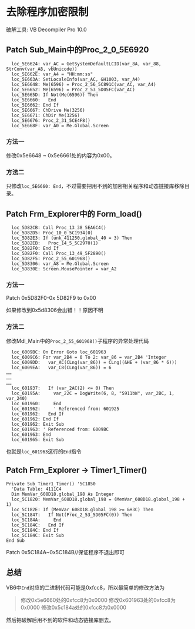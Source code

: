 # 去除程序加密限制


破解工具: VB Decompiler Pro 10.0

## Patch Sub_Main中的Proc_2_0_5E6920


```
  loc_5E6624: var_AC = GetSystemDefaultLCID(var_8A, var_88, StrConv(var_A8, vbUnicode))
  loc_5E662E: var_A4 = "HH:mm:ss"
  loc_5E663A: SetLocaleInfo(var_AC, &H1003, var_A4)
  loc_5E6648: Me(6596) = Proc_2_56_5C891C(var_AC, var_A4)
  loc_5E6652: Me(6596) = Proc_2_53_5D05FC(var_AC)
  loc_5E665D: If Not(Me(6596)) Then
  loc_5E6660:   End
  loc_5E6662: End If
  loc_5E6667: ChDrive Me(3256)
  loc_5E6671: ChDir Me(3256)
  loc_5E6676: Proc_2_31_5CE4F8()
  loc_5E668F: var_A0 = Me.Global.Screen
```


### 方法一

修改0x5e6648 ~ 0x5e6661处的内容为0x00。


### 方法二

只修改`loc_5E6660: End`，不过需要把用不到的加密相关程序和动态链接库移除目录。





## Patch Frm_Explorer中的 Form_load()

```
  loc_5D82CB: Call Proc_13_38_5EA6C4()
  loc_5D82D5: Proc_10_0_5C1934(0)
  loc_5D82E3: If (unk_411250.global_40 = 3) Then
  loc_5D82EB:   Proc_14_5_5C2970(1)
  loc_5D82F0: End If
  loc_5D82F0: Call Proc_13_49_5F2890()
  loc_5D82F5: Proc_2_55_601968()
  loc_5D8306: var_A8 = Me.Global.Screen
  loc_5D830E: Screen.MousePointer = var_A2
```

### 方法一

Patch 0x5D82F0-0x 5D82F9 to 0x00

如果修改到0x5d8306会出错！！原因不明


### 方法二

修改Mdl_Main中的`Proc_2_55_601968()`子程序的异常处理代码


```
  loc_6009BC: On Error Goto loc_601963
  loc_6009C6: For var_2B4 = 0 To 2: var_86 = var_2B4 'Integer
  loc_6009DD:   var_AC(CLng(var_86)) = CLng((&HE + (var_86 * 6)))
  loc_6009EA:   var_C8(CLng(var_86)) = 6
……
……
……
  loc_601937:   If (var_2AC(2) <= 0) Then
  loc_60195A:     var_22C = DogWrite(6, 8, "S911bW", var_2BC, 1, var_240)
  loc_601960:     End
  loc_601962:     ' Referenced from: 601925
  loc_601962:   End If
  loc_601962: End If
  loc_601962: Exit Sub
  loc_601963: ' Referenced from: 6009BC
  loc_601963: End
  loc_601965: Exit Sub
```


也就是`loc_601963`这行的`End`指令

## Patch Frm_Explorer → Timer1_Timer()

```
Private Sub Timer1_Timer() '5C1850
  'Data Table: 4111C4
  Dim MemVar_608D18.global_198 As Integer
  loc_5C1820: MemVar_608D18.global_198 = (MemVar_608D18.global_198 + 1)
  loc_5C182E: If (MemVar_608D18.global_198 >= &H3C) Then
  loc_5C1847:   If Not(Proc_2_53_5D05FC(0)) Then
  loc_5C184A:     End
  loc_5C184C:   End If
  loc_5C184C: End If
  loc_5C184C: Exit Sub
End Sub
```

Patch 0x5C184A~0x5C184B//保证程序不退出即可


## 总结

VB6中`End`对应的二进制代码可能是0xfcc8，所以最简单的修改方法为


>修改0x5e6660处的0xfcc8为0x0000
>修改0x601963处的0xfcc8为0x0000
>修改0x5c184a处的0xfcc8为0x0000


然后把破解后用不到的软件和动态链接库删去。

